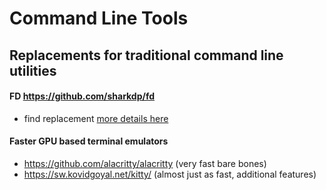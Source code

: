 # Command Line Tools

## Replacements for traditional command line utilities  
#### FD https://github.com/sharkdp/fd
  - find replacement [more details here](fd-find-replacement.txt)
#### Faster GPU based terminal emulators
  - https://github.com/alacritty/alacritty (very fast bare bones)
  - https://sw.kovidgoyal.net/kitty/ (almost just as fast, additional features)
